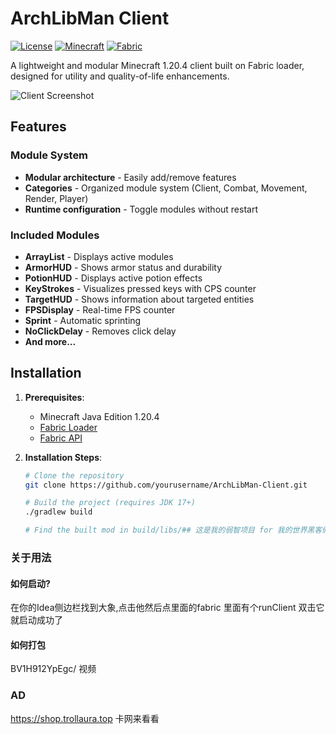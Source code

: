 # ArchLibMan Client

[![License](https://img.shields.io/github/license/yourusername/ArchLibMan-Client)](LICENSE)
[![Minecraft](https://img.shields.io/badge/Minecraft-1.20.4-green)](https://www.minecraft.net)
[![Fabric](https://img.shields.io/badge/Fabric-API-blue)](https://fabricmc.net)

A lightweight and modular Minecraft 1.20.4 client built on Fabric loader, designed for utility and quality-of-life enhancements.

![Client Screenshot](screenshot.png) <!-- Add a screenshot later -->

## Features

### Module System
- **Modular architecture** - Easily add/remove features
- **Categories** - Organized module system (Client, Combat, Movement, Render, Player)
- **Runtime configuration** - Toggle modules without restart

### Included Modules
- **ArrayList** - Displays active modules
- **ArmorHUD** - Shows armor status and durability
- **PotionHUD** - Displays active potion effects
- **KeyStrokes** - Visualizes pressed keys with CPS counter
- **TargetHUD** - Shows information about targeted entities
- **FPSDisplay** - Real-time FPS counter
- **Sprint** - Automatic sprinting
- **NoClickDelay** - Removes click delay
- **And more...**

## Installation

1. **Prerequisites**:
   - Minecraft Java Edition 1.20.4
   - [Fabric Loader](https://fabricmc.net/use/)
   - [Fabric API](https://www.curseforge.com/minecraft/mc-mods/fabric-api)

2. **Installation Steps**:
   ```bash
   # Clone the repository
   git clone https://github.com/yourusername/ArchLibMan-Client.git
   
   # Build the project (requires JDK 17+)
   ./gradlew build
   
   # Find the built mod in build/libs/## 这是我的弱智项目 for 我的世界黑客们

### 关于用法

#### 如何启动?
在你的Idea侧边栏找到大象,点击他然后点里面的fabric 里面有个runClient 双击它就启动成功了
#### 如何打包
BV1H912YpEgc/ 视频

### AD
https://shop.trollaura.top 卡网来看看
